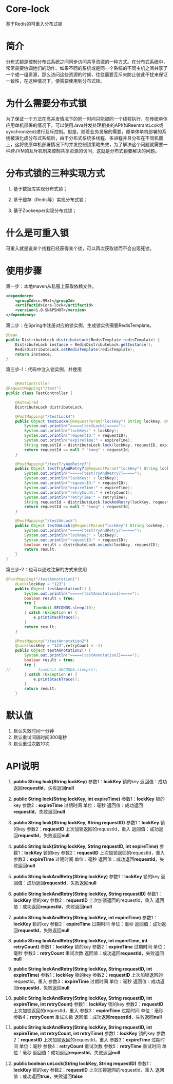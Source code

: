 # Core-lock
基于Redis的可重入分布式锁

# 简介
分布式锁是控制分布式系统之间同步访问共享资源的一种方式。在分布式系统中，常常需要协调他们的动作。如果不同的系统或是同一个系统的不同主机之间共享了一个或一组资源，那么访问这些资源的时候，往往需要互斥来防止彼此干扰来保证一致性，在这种情况下，便需要使用到分布式锁。

# 为什么需要分布式锁
为了保证一个方法在高并发情况下的同一时间只能被同一个线程执行，在传统单体应用单机部署的情况下，可以使用Java并发处理相关的API(如ReentrantLcok或synchronized)进行互斥控制。但是，随着业务发展的需要，原单体单机部署的系统被演化成分布式系统后，由于分布式系统多线程、多进程并且分布在不同机器上，这将使原单机部署情况下的并发控制锁策略失效，为了解决这个问题就需要一种跨JVM的互斥机制来控制共享资源的访问，这就是分布式锁要解决的问题。

# 分布式锁的三种实现方式
1. 基于数据库实现分布式锁；

2. 基于缓存（Redis等）实现分布式锁；

3. 基于Zookeeper实现分布式锁；

# 什么是可重入锁
可重入就是说某个线程已经获得某个锁，可以再次获取锁而不会出现死锁。

# 使用步骤
第一步：本地maven从私服上获取依赖文件。
```xml
<dependency>
	<groupId>cn.99xf</groupId>
	<artifactId>Core-lock</artifactId>
	<version>1.0-SNAPSHOT</version>
</dependency>
```
第二步：在Spring中注册对应的锁实例，生成锁实例需要RedisTemplate。
```java
@Bean
public DistributeLock distributeLock(RedisTemplate redisTemplate) {
	DistributeLock instance = RedisDistributeLock.getInstance();
	RedisDistributeLock.setRedisTemplate(redisTemplate);
	return instance;
}
```
第三步-1：代码中注入锁实例，并使用
```java

    @RestController
@RequestMapping("/test")
public class TestController {

    @Autowired
    DistributeLock distributeLock;

    @PostMapping("/testLock4")
    public Object testLock4(@RequestParam("lockKey") String lockKey, @RequestParam("requestID") String requestID, @RequestParam("expireTime") int expireTime) {
        System.out.println("=====[testLock4]=====");
        System.out.println("lockKey:" + lockKey);
        System.out.println("requestID:" + requestID);
        System.out.println("expireTime:" + expireTime);
        String requestId = distributeLock.lock(lockKey, requestID, expireTime);
        return requestId == null ? "kong" : requestId;
    }

    @PostMapping("/testTryAndRetry7")
    public Object testTryAndRetry7(@RequestParam("lockKey") String lockKey, @RequestParam("requestID") String requestID, @RequestParam("expireTime") int expireTime, @RequestParam("retryCount") int retryCount, @RequestParam("retryTime") int retryTime) {
        System.out.println("=====[testTryAndRetry7]=====");
        System.out.println("lockKey:" + lockKey);
        System.out.println("requestID:" + requestID);
        System.out.println("expireTime:" + expireTime);
        System.out.println("retryCount:" + retryCount);
        System.out.println("retryTime:" + retryTime);
        String requestId = distributeLock.lockAndRetry(lockKey, requestID, expireTime, retryCount, retryTime);
        return requestId == null ? "kong" : requestId;
    }

    @PostMapping("/testUnLock")
    public Object testUnLock(@RequestParam("lockKey") String lockKey, @RequestParam("requestID") String requestID) {
        System.out.println("=====[testTryAndRetry7]=====");
        System.out.println("lockKey:" + lockKey);
        System.out.println("requestID:" + requestID);
        boolean result = distributeLock.unLock(lockKey, requestID);
        return result;
    }
}
```

第三步-2：也可以通过注解的方式来使用
```java
@PostMapping("/testAnnotation1")
    @Lock(lockKey = "123")
    public Object testAnnotation1() {
        System.out.println("=====[testAnnotation1]=====");
        boolean result = true;
        try {
            TimeUnit.SECONDS.sleep(10);
        } catch (Exception e) {
            e.printStackTrace();
        }
        return result;
    }

    @PostMapping("/testAnnotation2")
    @Lock(lockKey = "123",retryCount = -1)
    public Object testAnnotation2() {
        System.out.println("=====[testAnnotation2]=====");
        boolean result = true;
        try {
//            TimeUnit.SECONDS.sleep(1);
        } catch (Exception e) {
            e.printStackTrace();
        }
        return result;
    }
```

# 默认值
1. 默认失效时间一分钟
2. 默认重试间隔时间300毫秒
3. 默认重试次数10次

# API说明
1. **public String lock(String lockKey)**
	参数1：**lockKey** 锁的key
	返回值：成功返回**requestId**，失败返回**null**
	
2. **public String lock(String lockKey, int expireTime)**
	参数1：**lockKey** 锁的key
	参数2：**expireTime** 过期时间 单位：毫秒
	返回值：成功返回**requestId**，失败返回**null**
	
3. **public String lock(String lockKey, String requestID)**
	参数1：**lockKey** 锁的key
	参数2：**requestID** 上次加锁返回的requestId，重入
	返回值：成功返回**requestId**，失败返回**null**
	
4. **public String lock(String lockKey, String requestID, int expireTime)**
	参数1：**lockKey** 锁的key
	参数2：**requestID** 上次加锁返回的requestId，重入
	参数3：**expireTime** 过期时间 单位：毫秒
	返回值：成功返回**requestId**，失败返回**null**
	
5. **public String lockAndRetry(String lockKey)**
	参数1：**lockKey** 锁的key
	返回值：成功返回**requestId**，失败返回**null**
	
6. **public String lockAndRetry(String lockKey, String requestID)**
	参数1：**lockKey** 锁的key
	参数2：**requestID** 上次加锁返回的requestId，重入
	返回值：成功返回**requestId**，失败返回**null**
	
7. **public String lockAndRetry(String lockKey, int expireTime)**
	参数1：**lockKey** 锁的key
	参数2：**expireTime** 过期时间 单位：毫秒
	返回值：成功返回**requestId**，失败返回**null**
	
8. **public String lockAndRetry(String lockKey, int expireTime, int retryCount)**
	参数1：**lockKey** 锁的key
	参数2：**expireTime** 过期时间 单位：毫秒
	参数3：**retryCount** 重试次数
	返回值：成功返回**requestId**，失败返回**null**
	
9. **public String lockAndRetry(String lockKey, String requestID, int expireTime)**
	参数1：**lockKey** 锁的key
	参数2：**requestID** 上次加锁返回的requestId，重入
	参数3：**expireTime** 过期时间 单位：毫秒
	返回值：成功返回**requestId**，失败返回**null**
	
10. **public String lockAndRetry(String lockKey, String requestID, int expireTime, int retryCount)**
	参数1：**lockKey** 锁的key
	参数2：**requestID** 上次加锁返回的requestId，重入
	参数3：**expireTime** 过期时间 单位：毫秒
	参数4：**retryCount** 重试次数
	返回值：成功返回**requestId**，失败返回**null**
	
11. **public String lockAndRetry(String lockKey, String requestID, int expireTime, int retryCount, int retryTime)**
	参数1：**lockKey** 锁的key
	参数2：**requestID** 上次加锁返回的requestId，重入
	参数3：**expireTime** 过期时间 单位：毫秒
	参数4：**retryCount** 重试次数
	参数5：**retryTime** 重试时间 单位：毫秒
	返回值：成功返回**requestId**，失败返回**null**
	
12.  **public boolean unLock(String lockKey, String requestID)**
	参数1：**lockKey** 锁的key
	参数2：**requestID** 上次加锁返回的requestId，重入
	返回值：成功返回**true**，失败返回**false**


